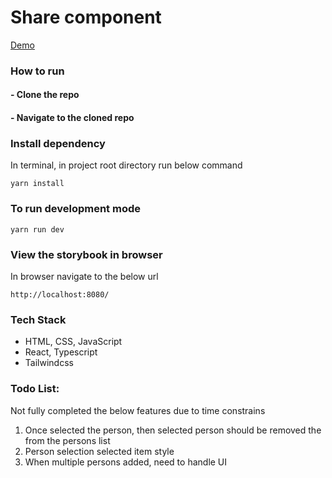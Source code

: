 # Share component

[Demo](https://www.loom.com/share/b3f87d794a7e4ecf84dc7326a5ac871d)

### How to run

#### - Clone the repo

#### - Navigate to the cloned repo

### Install dependency

In terminal, in project root directory run below command

```
yarn install
```

### To run development mode

```
yarn run dev
```

### View the storybook in browser

In browser navigate to the below url

```
http://localhost:8080/
```

### Tech Stack

- HTML, CSS, JavaScript
- React, Typescript
- Tailwindcss

### Todo List:

Not fully completed the below features due to time constrains

1. Once selected the person, then selected person should be removed the from the persons list
2. Person selection selected item style
3. When multiple persons added, need to handle UI
